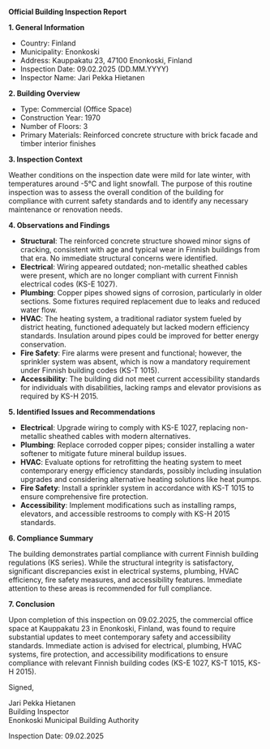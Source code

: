 **Official Building Inspection Report**

**1. General Information**

- Country: Finland
- Municipality: Enonkoski
- Address: Kauppakatu 23, 47100 Enonkoski, Finland
- Inspection Date: 09.02.2025 (DD.MM.YYYY)
- Inspector Name: Jari Pekka Hietanen

**2. Building Overview**

- Type: Commercial (Office Space)
- Construction Year: 1970
- Number of Floors: 3
- Primary Materials: Reinforced concrete structure with brick facade and timber interior finishes

**3. Inspection Context**

Weather conditions on the inspection date were mild for late winter, with temperatures around -5°C and light snowfall. The purpose of this routine inspection was to assess the overall condition of the building for compliance with current safety standards and to identify any necessary maintenance or renovation needs.

**4. Observations and Findings**

- **Structural**: The reinforced concrete structure showed minor signs of cracking, consistent with age and typical wear in Finnish buildings from that era. No immediate structural concerns were identified.
- **Electrical**: Wiring appeared outdated; non-metallic sheathed cables were present, which are no longer compliant with current Finnish electrical codes (KS-E 1027).
- **Plumbing**: Copper pipes showed signs of corrosion, particularly in older sections. Some fixtures required replacement due to leaks and reduced water flow.
- **HVAC**: The heating system, a traditional radiator system fueled by district heating, functioned adequately but lacked modern efficiency standards. Insulation around pipes could be improved for better energy conservation.
- **Fire Safety**: Fire alarms were present and functional; however, the sprinkler system was absent, which is now a mandatory requirement under Finnish building codes (KS-T 1015).
- **Accessibility**: The building did not meet current accessibility standards for individuals with disabilities, lacking ramps and elevator provisions as required by KS-H 2015.

**5. Identified Issues and Recommendations**

- **Electrical**: Upgrade wiring to comply with KS-E 1027, replacing non-metallic sheathed cables with modern alternatives.
- **Plumbing**: Replace corroded copper pipes; consider installing a water softener to mitigate future mineral buildup issues.
- **HVAC**: Evaluate options for retrofitting the heating system to meet contemporary energy efficiency standards, possibly including insulation upgrades and considering alternative heating solutions like heat pumps.
- **Fire Safety**: Install a sprinkler system in accordance with KS-T 1015 to ensure comprehensive fire protection.
- **Accessibility**: Implement modifications such as installing ramps, elevators, and accessible restrooms to comply with KS-H 2015 standards.

**6. Compliance Summary**

The building demonstrates partial compliance with current Finnish building regulations (KS series). While the structural integrity is satisfactory, significant discrepancies exist in electrical systems, plumbing, HVAC efficiency, fire safety measures, and accessibility features. Immediate attention to these areas is recommended for full compliance.

**7. Conclusion**

Upon completion of this inspection on 09.02.2025, the commercial office space at Kauppakatu 23 in Enonkoski, Finland, was found to require substantial updates to meet contemporary safety and accessibility standards. Immediate action is advised for electrical, plumbing, HVAC systems, fire protection, and accessibility modifications to ensure compliance with relevant Finnish building codes (KS-E 1027, KS-T 1015, KS-H 2015).

Signed,

Jari Pekka Hietanen  
Building Inspector  
Enonkoski Municipal Building Authority  

Inspection Date: 09.02.2025